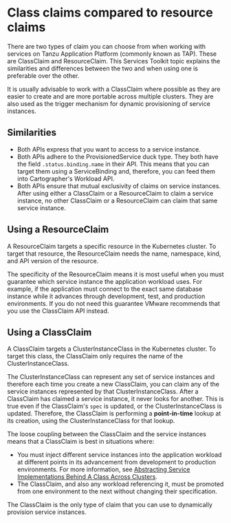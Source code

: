 # Class claims compared to resource claims

There are two types of claim you can choose from when working with services on Tanzu Application Platform
(commonly known as TAP). These are ClassClaim and ResourceClaim.
This Services Toolkit topic explains the similarities and differences between the two and when using
one is preferable over the other.

It is usually advisable to work with a ClassClaim where possible as they are easier to
create and are more portable across multiple clusters.
They are also used as the trigger mechanism for dynamic provisioning of service instances.

## <a id="similarities"></a>Similarities

- Both APIs express that you want to access to a service instance.
- Both APIs adhere to the ProvisionedService duck type. They both have the field `.status.binding.name`
  in their API.
  This means that you can target them using a ServiceBinding and, therefore, you can feed them into
  Cartographer's Workload API.
- Both APIs ensure that mutual exclusivity of claims on service instances.
  After using either a ClassClaim or a ResourceClaim to claim a service instance,
  no other ClassClaim or a ResourceClaim can claim that same service instance.

## <a id="resourceclaim"></a> Using a ResourceClaim

A ResourceClaim targets a specific resource in the Kubernetes cluster.  To
target that resource, the ResourceClaim needs the name, namespace, kind, and
API version of the resource.

The specificity of the ResourceClaim means it is most useful when you must guarantee which service
instance the application workload uses.
For example, if the application must connect to the exact same database instance while it advances
through development, test, and production environments.
If you do not need this guarantee VMware recommends that you use the ClassClaim API instead.

## <a id="classclaim"></a> Using a ClassClaim

A ClassClaim targets a ClusterInstanceClass in the Kubernetes cluster.
To target this class, the ClassClaim only requires the name of the ClusterInstanceClass.

The ClusterInstanceClass can represent any set of service instances and therefore
each time you create a new ClassClaim, you can claim any of the service
instances represented by that ClusterInstanceClass.
After a ClassClaim has claimed a service instance, it never looks for another.
This is true even if the ClassClaim's `spec` is updated, or the ClusterInstanceClass is
updated.
Therefore, the ClassClaim is performing a **point-in-time** lookup at
its creation, using the ClusterInstanceClass for that lookup.

The loose coupling between the ClassClaim and the service instances means that a
ClassClaim is best in situations where:

- You must inject different service instances into the application workload
at different points in its advancement from development to production
environments. For more information, see
[Abstracting Service Implementations Behind A Class Across Clusters](../tutorials/abstracting-service-implementation.hbs.md).
- The ClassClaim, and also any workload referencing it, must be
promoted from one environment to the next without changing their specification.

The ClassClaim is the only type of claim that you can use to dynamically provision service instances.

